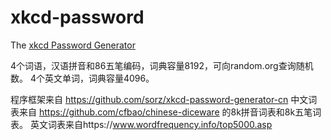 # xkcd-password
The [xkcd Password Generator](https://xkcd.com/936/)

4个词语，汉语拼音和86五笔编码，词典容量8192，可向random.org查询随机数。
4个英文单词，词典容量4096。

程序框架来自 https://github.com/sorz/xkcd-password-generator-cn 
中文词表来自 https://github.com/cfbao/chinese-diceware 的8k拼音词表和8k五笔词表。
英文词表来自https://www.wordfrequency.info/top5000.asp
